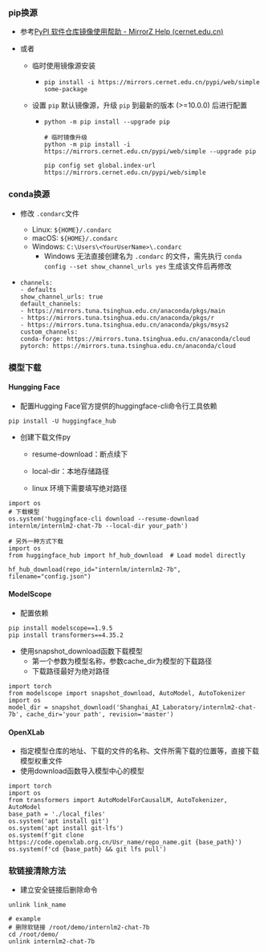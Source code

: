 ### pip换源

- 参考[PyPI 软件仓库镜像使用帮助 - MirrorZ Help (cernet.edu.cn)](https://help.mirrors.cernet.edu.cn/pypi/)

- 或者

  - 临时使用镜像源安装

    - ```
      pip install -i https://mirrors.cernet.edu.cn/pypi/web/simple some-package
      ```

  - 设置 `pip` 默认镜像源，升级 `pip` 到最新的版本 (>=10.0.0) 后进行配置

    - ```
      python -m pip install --upgrade pip
      
      # 临时镜像升级
      python -m pip install -i https://mirrors.cernet.edu.cn/pypi/web/simple --upgrade pip
      
      pip config set global.index-url   https://mirrors.cernet.edu.cn/pypi/web/simple
      ```



### conda换源

- 修改 `.condarc`文件

  - Linux: `${HOME}/.condarc`
  - macOS: `${HOME}/.condarc`
  - Windows: `C:\Users\<YourUserName>\.condarc`
    - Windows 无法直接创建名为 `.condarc` 的文件，需先执行 `conda config --set show_channel_urls yes` 生成该文件后再修改

- ```
  channels:
  - defaults
  show_channel_urls: true
  default_channels:
  - https://mirrors.tuna.tsinghua.edu.cn/anaconda/pkgs/main
  - https://mirrors.tuna.tsinghua.edu.cn/anaconda/pkgs/r
  - https://mirrors.tuna.tsinghua.edu.cn/anaconda/pkgs/msys2
  custom_channels:
  conda-forge: https://mirrors.tuna.tsinghua.edu.cn/anaconda/cloud
  pytorch: https://mirrors.tuna.tsinghua.edu.cn/anaconda/cloud
  ```

  

### 模型下载

#### Hungging Face

- 配置Hugging Face官方提供的huggingface-cli命令行工具依赖

```
pip install -U huggingface_hub
```

- 创建下载文件py

  - resume-download：断点续下

  - local-dir：本地存储路径
  - linux 环境下需要填写绝对路径

```
import os
# 下载模型
os.system('huggingface-cli download --resume-download internlm/internlm2-chat-7b --local-dir your_path')

# 另外一种方式下载
import os 
from huggingface_hub import hf_hub_download  # Load model directly 

hf_hub_download(repo_id="internlm/internlm2-7b", filename="config.json")
```



#### ModelScope

- 配置依赖

```
pip install modelscope==1.9.5
pip install transformers==4.35.2
```

- 使用snapshot_download函数下载模型
  - 第一个参数为模型名称，参数cache_dir为模型的下载路径
  - 下载路径最好为绝对路径

```
import torch
from modelscope import snapshot_download, AutoModel, AutoTokenizer
import os
model_dir = snapshot_download('Shanghai_AI_Laboratory/internlm2-chat-7b', cache_dir='your path', revision='master')
```



#### OpenXLab

- 指定模型仓库的地址、下载的文件的名称、文件所需下载的位置等，直接下载模型权重文件
- 使用download函数导入模型中心的模型

```
import torch
import os
from transformers import AutoModelForCausalLM, AutoTokenizer, AutoModel
base_path = './local_files'
os.system('apt install git')
os.system('apt install git-lfs')
os.system(f'git clone https://code.openxlab.org.cn/Usr_name/repo_name.git {base_path}')
os.system(f'cd {base_path} && git lfs pull')
```



### 软链接清除方法

- 建立安全链接后删除命令

```
unlink link_name

# example
# 删除软链接 /root/demo/internlm2-chat-7b
cd /root/demo/
unlink internlm2-chat-7b
```